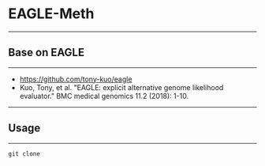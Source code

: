 # EAGLE-Meth
---
## Base on EAGLE
---
- https://github.com/tony-kuo/eagle
- Kuo, Tony, et al. "EAGLE: explicit alternative genome likelihood evaluator." BMC medical genomics 11.2 (2018): 1-10.
---
## Usage
---
``` git clone ```
